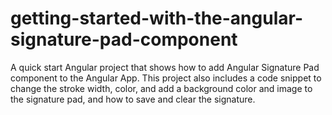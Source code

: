 # getting-started-with-the-angular-signature-pad-component
A quick start Angular project that shows how to add Angular Signature Pad component to the Angular App. This project also includes a code snippet to change the stroke width, color, and add a background color and image to the signature pad, and how to save and clear the signature.
